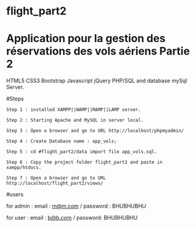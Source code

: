 # flight_part2
# Application pour la gestion des réservations des vols aériens Partie 2

HTML5 CSS3 Bootstrap Javascript jQuery PHP/SQL and database mySql Server.

#Steps 

    Step 1 : installed XAMPP||WAMP||MAMP||LAMP server.

    Step 2 : Starting Apache and MySQL in server local.

    Step 3 : Open a browser and go to URL http://localhost/phpmyadmin/

    Step 4 : Create Database name : app_vols;

    Step 5 : cd #flight_part2/data import file app_vols.sql. 

    Step 6 : Copy the project folder flight_part2 and paste in xampp/htdocs. 

    Step 7 : Open a browser and go to URL http://localhost/flight_part2/views/

#users

for admin : email : m@m.com / password : BHUBHUBHU

for user : email : b@b.com / password: BHUBHUBHU
